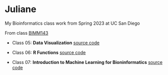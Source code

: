 # Juliane

My Bioinformatics class work from Spring 2023 at UC San Diego

From class [BIMM143](https://bioboot.github.io/bimm143_S23/)

- Class 05: **Data Visualization** [source code](https://github.com/jfkwong/bimm143/blob/main/Class%205/Class05.qmd)

- Class 06: **R Functions** [source code](https://github.com/jfkwong/bimm143/blob/main/Class06/Class06.qmd)

- Class 07: **Introduction to Machine Learning for Bioninformatics** [source code](https://github.com/jfkwong/bimm143/blob/main/Class07/Class07.qmd)
